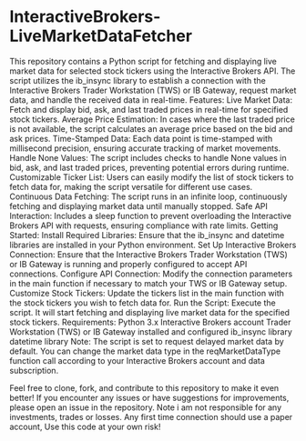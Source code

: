 # InteractiveBrokers-LiveMarketDataFetcher
This repository contains a Python script for fetching and displaying live market data for selected stock tickers using the Interactive Brokers API. The script utilizes the ib_insync library to establish a connection with the Interactive Brokers Trader Workstation (TWS) or IB Gateway, request market data, and handle the received data in real-time.
Features:
Live Market Data: Fetch and display bid, ask, and last traded prices in real-time for specified stock tickers.
Average Price Estimation: In cases where the last traded price is not available, the script calculates an average price based on the bid and ask prices.
Time-Stamped Data: Each data point is time-stamped with millisecond precision, ensuring accurate tracking of market movements.
Handle None Values: The script includes checks to handle None values in bid, ask, and last traded prices, preventing potential errors during runtime.
Customizable Ticker List: Users can easily modify the list of stock tickers to fetch data for, making the script versatile for different use cases.
Continuous Data Fetching: The script runs in an infinite loop, continuously fetching and displaying market data until manually stopped.
Safe API Interaction: Includes a sleep function to prevent overloading the Interactive Brokers API with requests, ensuring compliance with rate limits.
Getting Started:
Install Required Libraries: Ensure that the ib_insync and datetime libraries are installed in your Python environment.
Set Up Interactive Brokers Connection: Ensure that the Interactive Brokers Trader Workstation (TWS) or IB Gateway is running and properly configured to accept API connections.
Configure API Connection: Modify the connection parameters in the main function if necessary to match your TWS or IB Gateway setup.
Customize Stock Tickers: Update the tickers list in the main function with the stock tickers you wish to fetch data for.
Run the Script: Execute the script. It will start fetching and displaying live market data for the specified stock tickers.
Requirements:
Python 3.x
Interactive Brokers account
Trader Workstation (TWS) or IB Gateway installed and configured
ib_insync library
datetime library
Note:
The script is set to request delayed market data by default. You can change the market data type in the reqMarketDataType function call according to your Interactive Brokers account and data subscription.

Feel free to clone, fork, and contribute to this repository to make it even better! If you encounter any issues or have suggestions for improvements, please open an issue in the repository. Note i am not responsible for any investments, trades or losses. Any first time connection should use a paper account, Use this code at your own risk!
